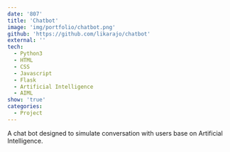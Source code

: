 ```yaml
---
date: '807'
title: 'Chatbot'
image: 'img/portfolio/chatbot.png'
github: 'https://github.com/likarajo/chatbot'
external: ''
tech:
  - Python3
  - HTML
  - CSS
  - Javascript
  - Flask
  - Artificial Intelligence
  - AIML
show: 'true'
categories:
  - Project
---
```


A chat bot designed to simulate conversation with users base on Artificial Intelligence.
